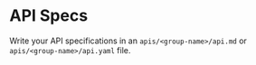 # API Specs

Write your API specifications in an `apis/<group-name>/api.md` or `apis/<group-name>/api.yaml` file.